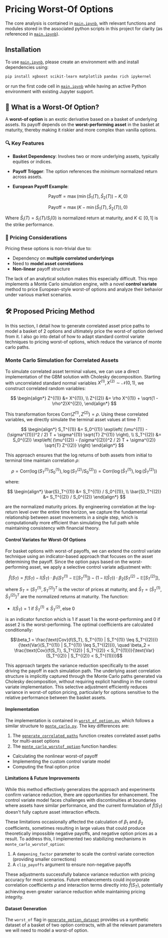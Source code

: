 # Pricing Worst-Of Options
The core analysis is contained in [`main.ipynb`](main.ipynb), with relevant functions and modules stored in the associated python scripts in this project for clarity (as referenced in [`main.ipynb`](main.ipynb)).

## Installation
To use [`main.ipynb`](main.ipynb), please create an environment with and install dependencies using:
```bash
pip install xgboost scikit-learn matplotlib pandas rich ipykernel
```
or run the first code cell in [`main.ipynb`](main.ipynb) while having an active Python environment with existing Jupyter support.

## 📘 What is a Worst-Of Option?
A **worst-of option** is an exotic derivative based on a basket of underlying assets. Its payoff depends on the **worst-performing asset** in the basket at maturity, thereby making it riskier and more complex than vanilla options.

### 🔍 Key Features

- **Basket Dependency**: Involves two or more underlying assets, typically equities or indices.
- **Payoff Trigger**: The option references the *minimum* normalized return across assets.
- **European Payoff Example**:

    $$\text{Payoff} = \max(\min(\bar{S}_1(T), \bar{S}_2(T)) - K, 0) \tag{Call}$$
  
    $$\text{Payoff} = \max(K - \min(\bar{S}_1(T), \bar{S}_2(T)), 0) \tag{Put}$$

Where $\bar{S}_i(T) = S_i(T) / S_i(0)$ is normalized return at maturity, and $K \in [0, 1]$ is the strike performance.

### 🧠 Pricing Considerations

Pricing these options is non-trivial due to:
- Dependency on **multiple correlated underlyings**
- Need to **model asset correlations**
- **Non-linear** payoff structure

The lack of an analytical solution makes this especially difficult. This repo implements a Monte Carlo simulation engine, with a novel **control variate** method to price European-style worst-of options and analyze their behavior under various market scenarios.

## 🛠️ Proposed Pricing Method
In this section, I detail how to generate correlated asset price paths to model a basket of 2 options and ultimately price the worst-of option derived from it. I also go into detail of how to adapt standard control variate techniques to pricing worst-of options, which reduce the variance of monte carlo paths.

### Monte Carlo Simulation for Correlated Assets
To simulate correlated asset terminal values, we can use a direct implementation of the GBM solution with Cholesky decomposition. Starting with uncorrelated standard normal variables $X^{(1)}, X^{(2)} \sim \mathcal{N}(0,1)$, we construct correlated random variables:

$$
\begin{align*}
   Z^{(1)} &= X^{(1)}, \\
   Z^{(2)} &= \rho X^{(1)} + \sqrt{1 - \rho^2}X^{(2)},
\end{align*}
$$

This transformation forces $\text{Corr}(Z^{(1)}, Z^{(2)}) = \rho$. Using these correlated variables, we directly simulate the terminal asset values at time $T$:

$$
\begin{align*}
   S_T^{(1)} &= S_0^{(1)} \exp\left( (\mu^{(1)} - (\sigma^{(1)})^2 / 2) T + \sigma^{(1)} \sqrt{T} Z^{(1)} \right), \\
   S_T^{(2)} &= S_0^{(2)} \exp\left( (\mu^{(2)} - (\sigma^{(2)})^2 / 2) T + \sigma^{(2)} \sqrt{T} Z^{(2)} \right)
\end{align*}
$$

This approach ensures that the log returns of both assets from initial to terminal time maintain correlation $\rho$:

$$
\rho = \text{Corr}\left( \log(S_T^{(1)} / S_0^{(1)}), \log(S_T^{(2)} / S_0^{(2)}) \right)
= \text{Corr}\left( \log(\bar{S}_T^{(1)}), \log(\bar{S}_T^{(2)}) \right)
$$

where:

$$
\begin{align*}
   \bar{S}_T^{(1)} &= S_T^{(1)} / S_0^{(1)}, \\
   \bar{S}_T^{(2)} &= S_T^{(2)} / S_0^{(2)}
\end{align*}
$$

are the normalized maturity prices. By engineering correlation at the log-return level over the entire time horizon, we capture the fundamental relationship between asset movements in a single step, which is computationally more efficient than simulating the full path while maintaining consistency with financial theory.


#### Control Variates for Worst-Of Options
For basket options with worst-of payoffs, we can extend the control variate technique using an indicator-based approach that focuses on the asset determining the payoff. Since the option pays based on the worst-performing asset, we apply a selective control variate adjustment with:

$$\hat{f}(S_T) = f(S_T) - I(\bar{S}_T) \cdot \beta_1({S_T^{(1)} - \mathbb{E}[S_T^{(1)}]}) - (1-I(\bar{S}_T)) \cdot \beta_2(S_T^{(2)} - \mathbb{E}[S_T^{(2)}]),$$

where $S_T = (S_T^{(1)}, S_T^{(2)})^T$ is the vector of prices at maturity, and $\bar{S}_T = (\bar{S}_T^{(1)}, \bar{S}_T^{(2)})^T$ are the normalized returns at maturity. The function:

- $I(\bar{S}_T) = 1 \text{ if }  \bar{S}_T^{(1)} \leq \bar{S}_T^{(2)}, \text{else } 0$

is an indicator function which is $1$ if asset 1 is the worst-performing and $0$ if asset 2 is the worst-performing. The optimal coefficients are calculated conditionally:

$$\beta_1 = \frac{\text{Cov}(f(S_T), S_T^{(1)} | S_T^{(1)} \leq S_T^{(2)})}{\text{Var}(S_T^{(1)} | S_T^{(1)} \leq S_T^{(2)})}, \quad \beta_2 = \frac{\text{Cov}(f(S_T), S_T^{(2)} | S_T^{(2)} < S_T^{(1)})}{\text{Var}(S_T^{(2)} | S_T^{(2)} < S_T^{(1)})}$$

This approach targets the variance reduction specifically to the asset driving the payoff in each simulation path. The underlying asset correlation structure is implicitly captured through the Monte Carlo paths generated via Cholesky decomposition, without requiring explicit handling in the control variate implementation. This selective adjustment efficiently reduces variance in worst-of option pricing, particularly for options sensitive to the relative performance between the basket assets.

#### Implementation
The implementation is contained in [`worst_of_option.py`](worst_of_option.py), which follows a similar structure to [`monte_carlo.py`](monte_carlo.py). The key differences are:

1. The [`generate_correlated_paths`](worst_of_option.py#L6) function creates correlated asset paths for multi-asset options
2. The [`monte_carlo_worstof_option`](worst_of_option.py#L50)  function handles:
  - Calculating the nonlinear worst-of payoff
  - Implementing the custom control variate model
  - Computing the final option price

#### Limitations & Future Improvements

While this method effectively generalizes the approach and experiments confirm variance reduction, there are opportunities for enhancement. The control variate model faces challenges with discontinuities at boundaries where assets have similar performance, and the current formulation of $\hat{f}(S_T)$ doesn't fully capture asset interaction effects.

These limitations occasionally affected the calculation of $\beta_1$ and $\beta_2$ coefficients, sometimes resulting in large values that could produce theoretically impossible negative payoffs, and negative option prices as a result. To address this, I implemented two stabilizing mechanisms in `monte_carlo_worstof_option`:

1. A `dampening_factor` parameter to scale the control variate correction (providing smaller corrections)
2. A `clip_payoffs` argument to ensure non-negative payoffs

These adjustments successfully balance variance reduction with pricing accuracy for most scenarios. Future enhancements could incorporate correlation coefficients $\rho$ and interaction terms directly into $\hat{f}(S_T)$, potentially achieving even greater variance reduction while maintaining pricing integrity.


#### Dataset Generation
The `worst_of` flag in [`generate_option_dataset`](data.py) provides us a synthetic dataset of a basket of two option contracts, with all the relevant parameters we will need to model a worst-of option.
